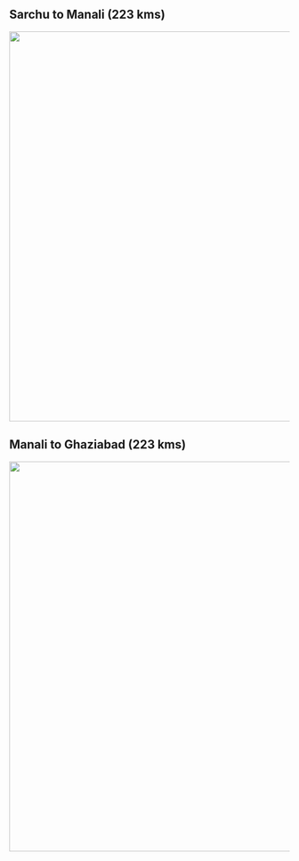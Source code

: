 ## **Sarchu to Manali** (223 kms)
	
<p align="center"><img src="https://github.com/inbravo/travel/raw/master/june-2019/images/sarchu-to-manali.jpg" width="700"></p>

## **Manali to Ghaziabad** (223 kms)

<p align="center"><img src="https://github.com/inbravo/travel/raw/master/june-2019/images/manali-to-ghaziabad.jpg" width="700"></p>